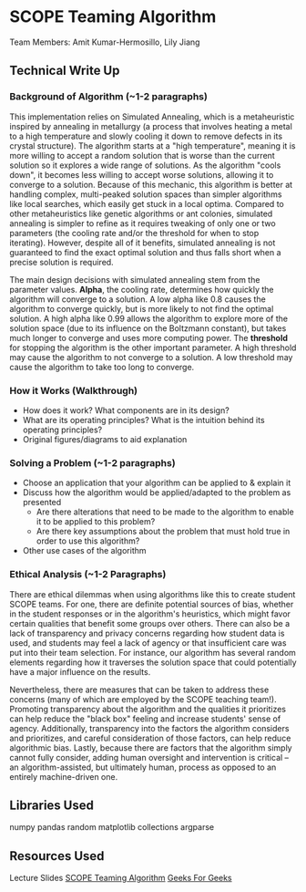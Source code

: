 # SCOPE Teaming Algorithm

Team Members: Amit Kumar-Hermosillo, Lily Jiang

## Technical Write Up

### Background of Algorithm (~1-2 paragraphs)

This implementation relies on Simulated Annealing, which is a metaheuristic inspired by annealing in metallurgy (a process that involves heating a metal to a high temperature and slowly cooling it down to remove defects in its crystal structure). The algorithm starts at a "high temperature", meaning it is more willing to accept a random solution that is worse than the current solution so it explores a wide range of solutions. As the algorithm "cools down", it becomes less willing to accept worse solutions, allowing it to converge to a solution. Because of this mechanic, this algorithm is better at handling complex, multi-peaked solution spaces than simpler algorithms like local searches, which easily get stuck in a local optima. Compared to other metaheuristics like genetic algorithms or ant colonies, simulated annealing is simpler to refine as it requires tweaking of only one or two parameters (the cooling rate and/or the threshold for when to stop iterating). However, despite all of it benefits, simulated annealing is not guaranteed to find the exact optimal solution and thus falls short when a precise solution is required.

The main design decisions with simulated annealing stem from the parameter values. **Alpha**, the cooling rate, determines how quickly the algorithm will converge to a solution. A low alpha like 0.8 causes the algorithm to converge quickly, but is more likely to not find the optimal solution. A high alpha like 0.99 allows the algorithm to explore more of the solution space (due to its influence on the Boltzmann constant), but takes much longer to converge and uses more computing power. The **threshold** for stopping the algorithm is the other important parameter. A high threshold may cause the algorithm to not converge to a solution. A low threshold may cause the algorithm to take too long to converge.

### How it Works (Walkthrough)
* How does it work? What components are in its design?
* What are its operating principles? What is the intuition behind its operating principles?
* Original figures/diagrams to aid explanation

### Solving a Problem (~1-2 paragraphs)
* Choose an application that your algorithm can be applied to & explain it
* Discuss how the algorithm would be applied/adapted to the problem as presented
    * Are there alterations that need to be made to the algorithm to enable it to be applied to this problem?
    * Are there key assumptions about the problem that must hold true in order to use this algorithm?
* Other use cases of the algorithm

### Ethical Analysis (~1-2 Paragraphs)

There are ethical dilemmas when using algorithms like this to create student SCOPE teams. For one, there are definite potential sources of bias, whether in the student responses or in the algorithm's heuristics, which might favor certain qualities that benefit some groups over others. There can also be a lack of transparency and privacy concerns regarding how student data is used, and students may feel a lack of agency or that insufficient care was put into their team selection. For instance, our algorithm has several random elements regarding how it traverses the solution space that could potentially have a major influence on the results.

Nevertheless, there are measures that can be taken to address these concerns (many of which are employed by the SCOPE teaching team!). Promoting transparency about the algorithm and the qualities it prioritizes can help reduce the "black box" feeling and increase students' sense of agency. Additionally, transparency into the factors the algorithm considers and prioritizes, and careful consideration of those factors, can help reduce algorithmic bias. Lastly, because there are factors that the algorithm simply cannot fully consider, adding human oversight and intervention is critical – an algorithm-assisted, but ultimately human, process as opposed to an entirely machine-driven one. 

## Libraries Used

numpy
pandas
random
matplotlib
collections
argparse

## Resources Used

Lecture Slides
[SCOPE Teaming Algorithm](https://github.com/AllenDowney/TeamAllocation)
[Geeks For Geeks](https://www.geeksforgeeks.org/simulated-annealing/)

